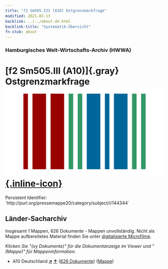 ```yaml
---
title: "f2 Sm505.III (A10) Ostgrenzmarkfrage"
modified: 2021-03-13
backlink: ../../about.de.html
backlink-title: "Systematik-Übersicht"
fn-stub: about
---
```


### Hamburgisches Welt-Wirtschafts-Archiv (HWWA)

# [f2 Sm505.III (A10)]{.gray}&#8201; Ostgrenzmarkfrage &#160; [![Wikidata](/images/Wikidata-logo.svg "Wikidata"){.inline-icon}](http://www.wikidata.org/entity/Q104699613)

<div class="hint">Persistent Identifier: `http://purl.org/pressemappe20/category/subject/i/144344`</div>







## Länder-Sacharchiv




Insgesamt 1 Mappen, 626 Dokumente - Mappen unvollständig.
Nicht als Mappe aufbereitetes Material finden Sie unter [digitalisierte Microfilme](/film/h1_sh.de.html).

_Klicken Sie "(xy Dokumente)" für die Dokumentanzeige im Viewer und "(Mappe)" für Mappeninformation._



- A10 Deutschland [**&nearr;**](../../../geo/i/126128/about.de.html "Deutschland (alle Mappen)") [**&uarr;**](../../../geo/about.de.html#A10 "Ländersystematik") (<a href="https://pm20.zbw.eu/iiifview/folder/sh/126128,144344" title="über: Deutschland : Ostgrenzmarkfrage" target="_blank">626 Dokumente</a>) ([Mappe](../../../../folder/sh/1261xx/126128/1443xx/144344/about.de.html))








